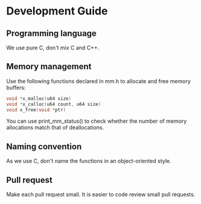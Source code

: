 # Development Guide
## Programming language
We use pure C, don't mix C and C++.

## Memory management
Use the following functions declared in mm.h to allocate and free memory buffers: <br>
```c
void *x_malloc(u64 size)
void *x_calloc(u64 count, u64 size)
void x_free(void *ptr)
```

You can use print_mm_status() to check whether the number of memory allocations match that of deallocations.

## Naming convention
As we use C, don't name the functions in an object-oriented style.

## Pull request
Make each pull request small. It is easier to code review small pull requests.
